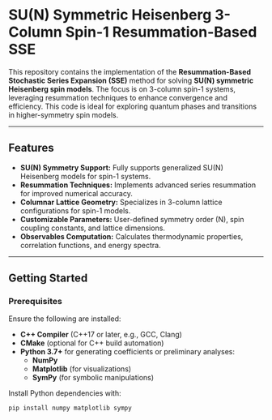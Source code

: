 # SU(N) Symmetric Heisenberg 3-Column Spin-1 Resummation-Based SSE

This repository contains the implementation of the **Resummation-Based Stochastic Series Expansion (SSE)** method for solving **SU(N) symmetric Heisenberg spin models**. The focus is on 3-column spin-1 systems, leveraging resummation techniques to enhance convergence and efficiency. This code is ideal for exploring quantum phases and transitions in higher-symmetry spin models.

---

## Features

- **SU(N) Symmetry Support:** Fully supports generalized SU(N) Heisenberg models for spin-1 systems.
- **Resummation Techniques:** Implements advanced series resummation for improved numerical accuracy.
- **Columnar Lattice Geometry:** Specializes in 3-column lattice configurations for spin-1 models.
- **Customizable Parameters:** User-defined symmetry order (N), spin coupling constants, and lattice dimensions.
- **Observables Computation:** Calculates thermodynamic properties, correlation functions, and energy spectra.

---

## Getting Started

### **Prerequisites**

Ensure the following are installed:

- **C++ Compiler** (C++17 or later, e.g., GCC, Clang)
- **CMake** (optional for C++ build automation)
- **Python 3.7+** for generating coefficients or preliminary analyses:
  - **NumPy**
  - **Matplotlib** (for visualizations)
  - **SymPy** (for symbolic manipulations)

Install Python dependencies with:

```bash
pip install numpy matplotlib sympy
